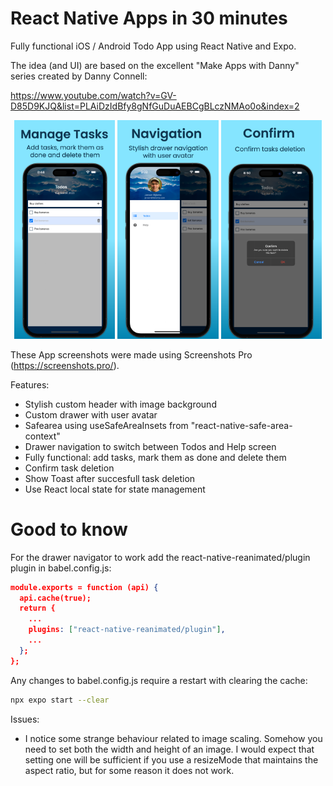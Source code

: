 # React Native Apps in 30 minutes

Fully functional iOS / Android Todo App using React Native and Expo.

The idea (and UI) are based on the excellent "Make Apps with Danny" series created by Danny Connell:

https://www.youtube.com/watch?v=GV-D85D9KJQ&list=PLAiDzIdBfy8gNfGuDuAEBCgBLczNMAo0o&index=2

<p float="left" align="middle">
  <img src="assets/screenshots/1.png" width="32%">
  <img src="assets/screenshots/2.png" width="32%">
  <img src="assets/screenshots/3.png" width="32%">
</p>

These App screenshots were made using Screenshots Pro (https://screenshots.pro/).

Features:

- Stylish custom header with image background
- Custom drawer with user avatar
- Safearea using useSafeAreaInsets from "react-native-safe-area-context"
- Drawer navigation to switch between Todos and Help screen
- Fully functional: add tasks, mark them as done and delete them
- Confirm task deletion
- Show Toast after succesfull task deletion
- Use React local state for state management

# Good to know

For the drawer navigator to work add the react-native-reanimated/plugin plugin in babel.config.js:

```json
module.exports = function (api) {
  api.cache(true);
  return {
    ...
    plugins: ["react-native-reanimated/plugin"],
    ...
  };
};
```

Any changes to babel.config.js require a restart with clearing the cache:

```bash
npx expo start --clear
```

Issues:

- I notice some strange behaviour related to image scaling. Somehow you need to set both the width and height of an image. I would expect that setting one will be sufficient if you use a resizeMode that maintains the aspect ratio, but for some reason it does not work.
